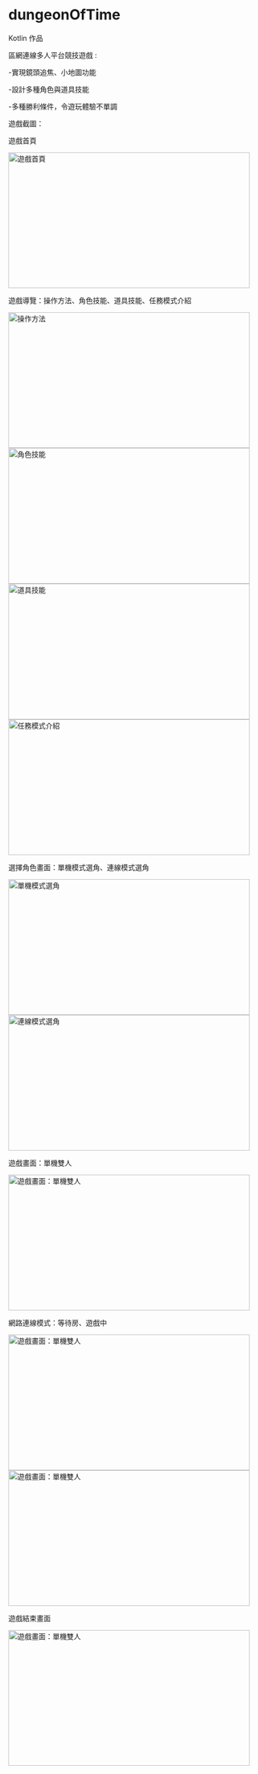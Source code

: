 # dungeonOfTime

Kotlin 作品

區網連線多人平台競技遊戲 :

-實現鏡頭追焦、小地圖功能

-設計多種角色與道具技能

-多種勝利條件，令遊玩體驗不單調



遊戲截圖：

遊戲首頁

<img src="https://github.com/WCW0310/dungeonOfTime/blob/main/dungeonOfTime%E6%88%AA%E5%9C%96/%E9%81%8A%E6%88%B2%E9%A6%96%E9%A0%81.png" width = "480" height = "270" alt="遊戲首頁" align=center />

遊戲導覽：操作方法、角色技能、道具技能、任務模式介紹

<img src="https://github.com/WCW0310/dungeonOfTime/blob/main/dungeonOfTime%E6%88%AA%E5%9C%96/%E9%81%8A%E6%88%B2%E5%B0%8E%E8%A6%BD.png" width = "480" height = "270" alt="操作方法" align=center />
<img src="https://github.com/WCW0310/dungeonOfTime/blob/main/dungeonOfTime%E6%88%AA%E5%9C%96/%E9%81%8A%E6%88%B2%E5%B0%8E%E8%A6%BD2.png" width = "480" height = "270" alt="角色技能" align=center />
<img src="https://github.com/WCW0310/dungeonOfTime/blob/main/dungeonOfTime%E6%88%AA%E5%9C%96/%E9%81%8A%E6%88%B2%E5%B0%8E%E8%A6%BD3.png" width = "480" height = "270" alt="道具技能" align=center />
<img src="https://github.com/WCW0310/dungeonOfTime/blob/main/dungeonOfTime%E6%88%AA%E5%9C%96/%E9%81%8A%E6%88%B2%E5%B0%8E%E8%A6%BD4.png" width = "480" height = "270" alt="任務模式介紹" align=center />

選擇角色畫面：單機模式選角、連線模式選角

<img src="https://github.com/WCW0310/dungeonOfTime/blob/main/dungeonOfTime%E6%88%AA%E5%9C%96/%E9%81%B8%E6%93%87%E8%A7%92%E8%89%B2%E7%95%AB%E9%9D%A2.png" width = "480" height = "270" alt="單機模式選角" align=center />
<img src="https://github.com/WCW0310/dungeonOfTime/blob/main/dungeonOfTime%E6%88%AA%E5%9C%96/%E9%81%B8%E6%93%87%E8%A7%92%E8%89%B2%E7%95%AB%E9%9D%A22.png" width = "480" height = "270" alt="連線模式選角" align=center />

遊戲畫面：單機雙人

<img src="https://github.com/WCW0310/dungeonOfTime/blob/main/dungeonOfTime%E6%88%AA%E5%9C%96/%E9%81%8A%E6%88%B2%E7%95%AB%E9%9D%A2.png" width = "480" height = "270" alt="遊戲畫面：單機雙人" align=center />

網路連線模式：等待房、遊戲中

<img src="https://github.com/WCW0310/dungeonOfTime/blob/main/dungeonOfTime%E6%88%AA%E5%9C%96/%E7%B6%B2%E8%B7%AF%E9%80%A3%E7%B7%9A%E6%A8%A1%E5%BC%8F.png" width = "480" height = "270" alt="遊戲畫面：單機雙人" align=center />
<img src="https://github.com/WCW0310/dungeonOfTime/blob/main/dungeonOfTime%E6%88%AA%E5%9C%96/%E7%B6%B2%E8%B7%AF%E9%80%A3%E7%B7%9A%E6%A8%A1%E5%BC%8F2.png" width = "480" height = "270" alt="遊戲畫面：單機雙人" align=center />


遊戲結束畫面

<img src="https://github.com/WCW0310/dungeonOfTime/blob/main/dungeonOfTime%E6%88%AA%E5%9C%96/%E9%81%8A%E6%88%B2%E7%B5%90%E6%9D%9F%E7%95%AB%E9%9D%A2.png" width = "480" height = "270" alt="遊戲畫面：單機雙人" align=center />


